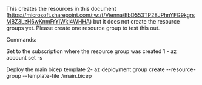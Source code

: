 This creates the resources in this document (https://microsoft.sharepoint.com/:w:/t/Vienna/EbD553TP28JPhnYFG9kgrsMBZ3LzH6wKnmFrYIWki4WHHA) but it does not create the resource groups yet. 
Please create one resource group to test this out.

Commands:

Set to the subscription where the resource group was created
1 - az account set -s <sub-id>

Deploy the main bicep template
2- az deployment group create --resource-group <rg> --template-file .\main.bicep

